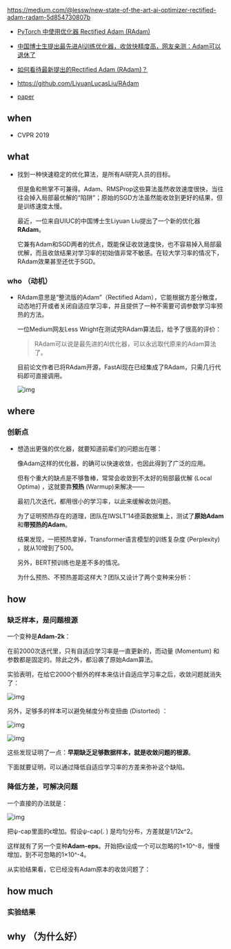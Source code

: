 https://medium.com/@lessw/new-state-of-the-art-ai-optimizer-rectified-adam-radam-5d854730807b



* [PyTorch 中使用优化器 Rectified Adam (RAdam)]( https://www.pytorchtutorial.com/pytorch-use-rectified-adam-radam/ )

* [中国博士生提出最先进AI训练优化器，收敛快精度高，网友亲测：Adam可以退休了]( https://mp.weixin.qq.com/s/scGkuMJ4lZULhmK69vWYpA )

* [如何看待最新提出的Rectified Adam (RAdam)？]( https://www.zhihu.com/question/340834465 )

*  https://github.com/LiyuanLucasLiu/RAdam 


* [paper](paper/30.43.10-19-On-the-Variance-of-the-Adaptive-Learning-Rate-and-Beyond.pdf)

## when

* CVPR 2019

## what

* 找到一种快速稳定的优化算法，是所有AI研究人员的目标。

  但是鱼和熊掌不可兼得。Adam、RMSProp这些算法虽然收敛速度很快，当往往会掉入局部最优解的“陷阱”；原始的SGD方法虽然能收敛到更好的结果，但是训练速度太慢。

  最近，一位来自UIUC的中国博士生Liyuan Liu提出了一个新的优化器**RAdam**。

  它兼有Adam和SGD两者的优点，既能保证收敛速度快，也不容易掉入局部最优解，而且收敛结果对学习率的初始值非常不敏感。在较大学习率的情况下，RAdam效果甚至还优于SGD。

###  who （动机）

- RAdam意思是“整流版的Adam”（Rectified Adam），它能根据方差分散度，动态地打开或者关闭自适应学习率，并且提供了一种不需要可调参数学习率预热的方法。

  一位Medium网友Less Wright在测试完RAdam算法后，给予了很高的评价：

  > RAdam可以说是最先进的AI优化器，可以永远取代原来的Adam算法了。

  目前论文作者已将RAdam开源，FastAI现在已经集成了RAdam，只需几行代码即可直接调用。

  ![img](readme\30.43-10-RAdam效果图.png)

## where

### 创新点

* 想造出更强的优化器，就要知道前辈们的问题出在哪：

  像Adam这样的优化器，的确可以快速收敛，也因此得到了广泛的应用。

  但有个重大的缺点是不够鲁棒，常常会收敛到不太好的局部最优解 (Local Optima) ，这就要靠**预热** (Warmup)来解决——

  最初几次迭代，都用很小的学习率，以此来缓解收敛问题。

  为了证明预热存在的道理，团队在IWSLT’14德英数据集上，测试了**原始Adam**和**带预热的Adam**。

  结果发现，一把预热拿掉，Transformer语言模型的训练复杂度 (Perplexity) ，就从10增到了500。

  另外，BERT预训练也是差不多的情况。

  为什么预热、不预热差距这样大？团队又设计了两个变种来分析：





## how

### 缺乏样本，是问题根源

一个变种是**Adam-2k**：

在前2000次迭代里，只有自适应学习率是一直更新的，而动量 (Momentum) 和参数都是固定的。除此之外，都沿袭了原始Adam算法。

实验表明，在给它2000个额外的样本来估计自适应学习率之后，收敛问题就消失了：

![img](readme\30.43-10-Adam-2k-效果.png)

 另外，足够多的样本可以避免梯度分布变扭曲 (Distorted) ： 

![img](E:\jiye-学习\AI\DL_Loss_Optimize_Metric\readme\30.43-10-Adam-梯度图-01.png)

![img](E:\jiye-学习\AI\DL_Loss_Optimize_Metric\readme\30.43-10-Adam-梯度图-02.png)

这些发现证明了一点：**早期缺乏足够数据样本，就是收敛问题的根源**。

下面就要证明，可以通过降低自适应学习率的方差来弥补这个缺陷。

### 降低方差，可解决问题

一个直接的办法就是：

![img](E:\jiye-学习\AI\DL_Loss_Optimize_Metric\readme\30.43-10-降低方差方法-01.png)

把ψ-cap里面的ϵ增加。假设ψ-cap(. ) 是均匀分布，方差就是1/12ϵ^2。

这样就有了另一个变种**Adam-eps**。开始把ϵ设成一个可以忽略的1×10^-8，慢慢增加，到不可忽略的1×10^-4。

从实验结果看，它已经没有Adam原本的收敛问题了：



## how much

### 实验结果



## why （为什么好）



